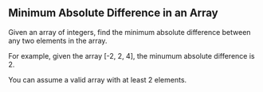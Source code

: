 ## Minimum Absolute Difference in an Array

Given an array of integers, find the minimum absolute difference between any two elements in the array.  

For example, given the array [-2, 2, 4], the minumum absolute difference is 2.

You can assume a valid array with at least 2 elements.
